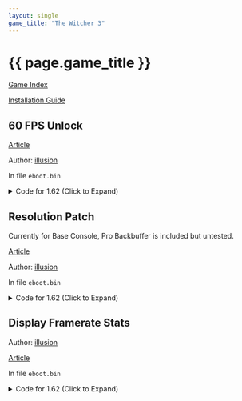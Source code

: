 ```yaml
---
layout: single
game_title: "The Witcher 3"
---
```


# {{ page.game_title }}

[Game Index](/patch/#ps4)

[Installation Guide](/install-instructions/)

## 60 FPS Unlock

[Article](https://illusion0001.github.io/patches/2021/07/07/W3Witcher-ResPatch/)

Author: [illusion](https://twitter.com/illusion0002)

In file `eboot.bin`

<details>
<summary>Code for 1.62 (Click to Expand)</summary>

{% highlight none %}
BE 01 00 00 00 E8 7A E2 BC 00

BE 00 00 00 00 E8 7A E2 BC 00
{% endhighlight %}

</details>

## Resolution Patch

Currently for Base Console, Pro Backbuffer is included but untested.

[Article](https://illusion0001.github.io/patches/2021/07/07/W3Witcher-ResPatch/)

Author: [illusion](https://twitter.com/illusion0002)

In file `eboot.bin`

<details>
<summary>Code for 1.62 (Click to Expand)</summary>

{% highlight none %}
# Base
# targeting 1280x720
B9 80 07 00 00 41 B8 38 04 00 00

B9 00 05 00 00 41 B8 D0 02 00 00

# Neo
B9 80 07 00 00 41 B8 70 08 00 00

# targeting ??x??
{% endhighlight %}

</details>

## Display Framerate Stats

Author: [illusion](https://twitter.com/illusion0002)

[Article](https://illusion0001.github.io/patches/2021/07/07/W3Witcher-ResPatch/)

In file `eboot.bin`

<details>
<summary>Code for 1.62 (Click to Expand)</summary>

{% highlight none %}
49 89 DC 0F 84 33 01 00 00 C4 C1 7A 10

49 89 DC 0F 85 33 01 00 00 C4 C1 7A 10
{% endhighlight %}

</details>
